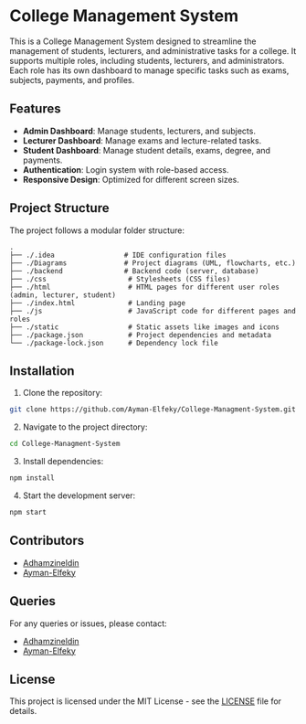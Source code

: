 
# College Management System

This is a College Management System designed to streamline the management of students, lecturers, and administrative tasks for a college. It supports multiple roles, including students, lecturers, and administrators. Each role has its own dashboard to manage specific tasks such as exams, subjects, payments, and profiles.

## Features

- **Admin Dashboard**: Manage students, lecturers, and subjects.
- **Lecturer Dashboard**: Manage exams and lecture-related tasks.
- **Student Dashboard**: Manage student details, exams, degree, and payments.
- **Authentication**: Login system with role-based access.
- **Responsive Design**: Optimized for different screen sizes.

## Project Structure

The project follows a modular folder structure:

```
.
├── ./.idea                 # IDE configuration files
├── ./Diagrams              # Project diagrams (UML, flowcharts, etc.)
├── ./backend               # Backend code (server, database)
├── ./css                    # Stylesheets (CSS files)
├── ./html                   # HTML pages for different user roles (admin, lecturer, student)
├── ./index.html             # Landing page
├── ./js                     # JavaScript code for different pages and roles
├── ./static                 # Static assets like images and icons
├── ./package.json           # Project dependencies and metadata
└── ./package-lock.json      # Dependency lock file
```

## Installation

1. Clone the repository:

```bash
git clone https://github.com/Ayman-Elfeky/College-Managment-System.git
```

2. Navigate to the project directory:

```bash
cd College-Managment-System
```

3. Install dependencies:

```bash
npm install
```

4. Start the development server:

```bash
npm start
```

## Contributors

- [Adhamzineldin](https://github.com/Adhamzineldin)
- [Ayman-Elfeky](https://github.com/Ayman-Elfeky)

## Queries

For any queries or issues, please contact:
 - [Adhamzineldin](https://github.com/Adhamzineldin)
 - [Ayman-Elfeky](https://github.com/Ayman-Elfeky)

## License

This project is licensed under the MIT License - see the [LICENSE](LICENSE) file for details.
